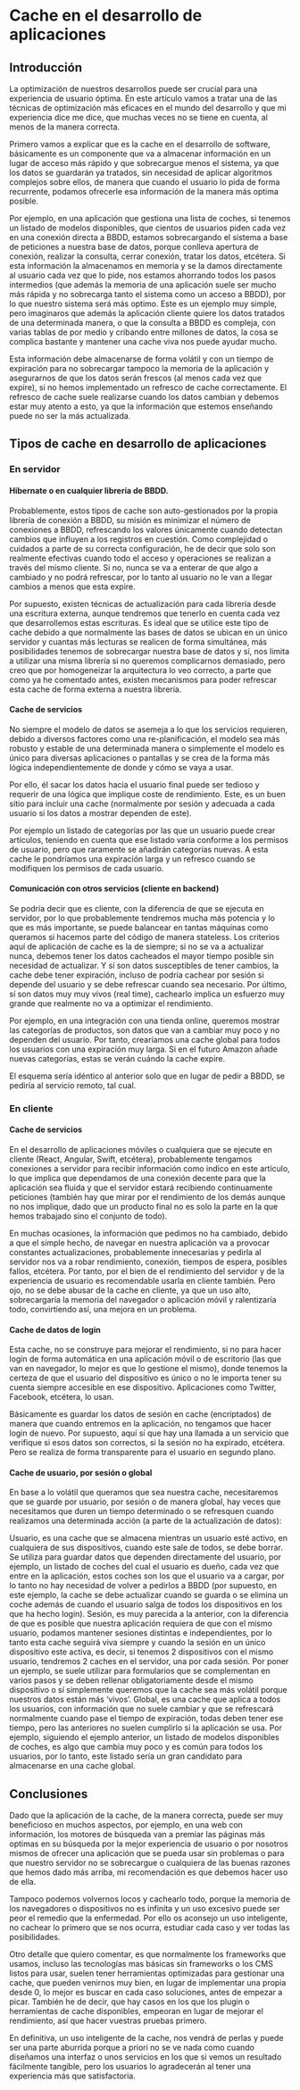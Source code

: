 # Cache en el desarrollo de aplicaciones #

## Introducción ##
La optimización de nuestros desarrollos puede ser crucial para una experiencia de usuario óptima. En este artículo vamos a tratar una de las técnicas de optimización más eficaces en el mundo del desarrollo y que mi experiencia dice me dice, que muchas veces no se tiene en cuenta, al menos de la manera correcta.

Primero vamos a explicar que es la cache en el desarrollo de software, básicamente es un componente que va a almacenar información en un lugar de acceso más rápido y que sobrecargue menos el sistema, ya que los datos se guardarán ya tratados, sin necesidad de aplicar algoritmos complejos sobre ellos, de manera que cuando el usuario lo pida de forma recurrente, podamos ofrecerle esa información de la manera más optima posible.

Por ejemplo, en una aplicación que gestiona una lista de coches, si tenemos un listado de modelos disponibles, que cientos de usuarios piden cada vez en una conexión directa a BBDD, estamos sobrecargando el sistema a base de peticiones a nuestra base de datos, porque conlleva apertura de conexión, realizar la consulta, cerrar conexión, tratar los datos, etcétera. Si esta información la almacenamos en memoria y se la damos directamente al usuario cada vez que lo pide, nos estamos ahorrando todos los pasos intermedios (que además la memoria de una aplicación suele ser mucho más rápida y no sobrecarga tanto el sistema como un acceso a BBDD), por lo que nuestro sistema será más optimo. Este es un ejemplo muy simple, pero imaginaros que además la aplicación cliente quiere los datos tratados de una determinada manera, o que la consulta a BBDD es compleja, con varias tablas de por medio y cribando entre millones de datos, la cosa se complica bastante y mantener una cache viva nos puede ayudar mucho.

Esta información debe almacenarse de forma volátil y con un tiempo de expiración para no sobrecargar tampoco la memoria de la aplicación y asegurarnos de que los datos serán frescos (al menos cada vez que expire), si no hemos implementado un refresco de cache correctamente. El refresco de cache suele realizarse cuando los datos cambian y debemos estar muy atento a esto, ya que la información que estemos enseñando puede no ser la más actualizada.

## Tipos de cache en desarrollo de aplicaciones ##
### En servidor ###
#### Hibernate o en cualquier librería de BBDD. ####

Probablemente, estos tipos de cache son auto-gestionados por la propia librería de conexión a BBDD, su misión es minimizar el número de conexiones a BBDD, refrescando los valores únicamente cuando detectan cambios que influyen a los registros en cuestión. Como complejidad o cuidados a parte de su correcta configuración, he de decir que solo son realmente efectivas cuando todo el acceso y operaciones se realizan a través del mismo cliente. Si no, nunca se va a enterar de que algo a cambiado y no podrá refrescar, por lo tanto al usuario no le van a llegar cambios a menos que esta expire.

Por supuesto, existen técnicas de actualización para cada librería desde una escritura externa, aunque tendremos que tenerlo en cuenta cada vez que desarrollemos estas escrituras. Es ideal que se utilice este tipo de cache debido a que normalmente las bases de datos se ubican en un único servidor y cuantas más lecturas se realicen de forma simultánea, más posibilidades tenemos de sobrecargar nuestra base de datos y sí, nos limita a utilizar una misma librería si no queremos complicarnos demasiado, pero creo que por homogeneizar la arquitectura lo veo correcto, a parte que como ya he comentado antes, existen mecanismos para poder refrescar esta cache de forma externa a nuestra librería.




#### Cache de servicios ####

No siempre el modelo de datos se asemeja a lo que los servicios requieren, debido a diversos factores como una re-planificación, el modelo sea más robusto y estable de una determinada manera o simplemente el modelo es único para diversas aplicaciones o pantallas y se crea de la forma más lógica independientemente de donde y cómo se vaya a usar. 

Por ello, él sacar los datos hacia el usuario final puede ser tedioso y requerir de una lógica que implique coste de rendimiento. Este, es un buen sitio para incluir una cache (normalmente por sesión y adecuada a cada usuario si los datos a mostrar dependen de este).

Por ejemplo un listado de categorías por las que un usuario puede crear artículos, teniendo en cuenta que ese listado varía conforme a los permisos de usuario, pero que raramente se añadirán categorías nuevas. A esta cache le pondríamos una expiración larga y un refresco cuando se modifiquen los permisos de cada usuario.




#### Comunicación con otros servicios (cliente en backend) ####

Se podría decir que es cliente, con la diferencia de que se ejecuta en servidor, por lo que probablemente tendremos mucha más potencia y lo que es más importante, se puede balancear en tantas máquinas como queramos si hacemos parte del código de manera stateless. Los criterios aquí de aplicación de cache es la de siempre; si no se va a actualizar nunca, debemos tener los datos cacheados el mayor tiempo posible sin necesidad de actualizar. Y sí son datos susceptibles de tener cambios, la cache debe tener expiración, incluso de podría cachear por sesión si depende del usuario y se debe refrescar cuando sea necesario. Por último, sí son datos muy muy vivos (real time), cachearlo implica un esfuerzo muy grande que realmente no va a optimizar el rendimiento.

Por ejemplo, en una integración con una tienda online, queremos mostrar las categorías de productos, son datos que van a cambiar muy poco y no dependen del usuario. Por tanto, crearíamos una cache global para todos los usuarios con una expiración muy larga. Si en el futuro Amazon añade nuevas categorías, estas se verán cuándo la cache expire.

El esquema sería idéntico al anterior solo que en lugar de pedir a BBDD, se pediría al servicio remoto, tal cual.

### En cliente ###
#### Cache de servicios ####

En el desarrollo de aplicaciones móviles o cualquiera que se ejecute en cliente (React, Angular, Swift, etcétera), probablemente tengamos conexiones a servidor para recibir información como indico en este artículo, lo que implica que dependamos de una conexión decente para que la aplicación sea fluida y que el servidor estará recibiendo continuamente peticiones (también hay que mirar por el rendimiento de los demás aunque no nos implique, dado que un producto final no es solo la parte en la que hemos trabajado sino el conjunto de todo).

En muchas ocasiones, la información que pedimos no ha cambiado, debido a que el simple hecho, de navegar en nuestra aplicación va a provocar constantes actualizaciones, probablemente innecesarias y pedirla al servidor nos va a robar rendimiento, conexión, tiempos de espera, posibles fallos, etcétera. Por tanto, por el bien de el rendimiento del servidor y de la experiencia de usuario es recomendable usarla en cliente también. Pero ojo, no se debe abusar de la cache en cliente, ya que un uso alto, sobrecargaría la memoria del navegador o aplicación móvil y ralentizaría todo, convirtiendo así, una mejora en un problema.




#### Cache de datos de login ####

Esta cache, no se construye para mejorar el rendimiento, si no para hacer login de forma automática en una aplicación móvil o de escritorio (las que van en navegador, lo mejor es que lo gestione el mismo), donde tenemos la certeza de que el usuario del dispositivo es único o no le importa tener su cuenta siempre accesible en ese dispositivo. Aplicaciones como Twitter, Facebook, etcétera, lo usan.

Básicamente es guardar los datos de sesión en cache (encriptados) de manera que cuando entremos en la aplicación, no tengamos que hacer login de nuevo. Por supuesto, aquí sí que hay una llamada a un servicio que verifique si esos datos son correctos, si la sesión no ha expirado, etcétera. Pero se realiza de forma transparente para el usuario en segundo plano.



#### Cache de usuario, por sesión o global ####
En base a lo volátil que queramos que sea nuestra cache, necesitaremos que se guarde por usuario, por sesión o de manera global, hay veces que necesitamos que duren un tiempo determinado o se refresquen cuando realizamos una determinada acción (a parte de la actualización de datos):

Usuario, es una cache que se almacena mientras un usuario esté activo, en cualquiera de sus dispositivos, cuando este sale de todos, se debe borrar. Se utiliza para guardar datos que dependen directamente del usuario, por ejemplo, un listado de coches del cual el usuario es dueño, cada vez que entre en la aplicación, estos coches son los que el usuario va a cargar, por lo tanto no hay necesidad de volver a pedirlos a BBDD (por supuesto, en este ejemplo, la cache se debe actualizar cuando se guarda o se elimina un coche además de cuando el usuario salga de todos los dispositivos en los que ha hecho login).
Sesión, es muy parecida a la anterior, con la diferencia de que es posible que nuestra aplicación requiera de que con el mismo usuario, podamos mantener sesiones distintas e independientes, por lo tanto esta cache seguirá viva siempre y cuando la sesión en un único dispositivo este activa, es decir, si tenemos 2 dispositivos con el mismo usuario, tendremos 2 caches en el servidor, una por cada sesión. Por poner un ejemplo, se suele utilizar para formularios que se complementan en varios pasos y se deben rellenar obligatoriamente desde el mismo dispositivo o sí simplemente queremos que la cache sea más volátil porque nuestros datos están más ‘vivos’.
Global, es una cache que aplica a todos los usuarios, con información que no suele cambiar y que se refrescará normalmente cuando pase el tiempo de expiración, todas deben tener ese tiempo, pero las anteriores no suelen cumplirlo si la aplicación se usa. Por ejemplo, siguiendo el ejemplo anterior, un listado de modelos disponibles de coches, es algo que cambia muy poco y es común para todos los usuarios, por lo tanto, este listado sería un gran candidato para almacenarse en una cache global.



## Conclusiones ##
Dado que la aplicación de la cache, de la manera correcta, puede ser muy beneficioso en muchos aspectos, por ejemplo, en una web con información, los motores de búsqueda van a premiar las páginas más optimas en su búsqueda por la mejor experiencia de usuario o por nosotros mismos de ofrecer una aplicación que se pueda usar sin problemas o para que nuestro servidor no se sobrecargue o cualquiera de las buenas razones que hemos dado más arriba, mi recomendación es que debemos hacer uso de ella.

Tampoco podemos volvernos locos y cachearlo todo, porque la memoria de los navegadores o dispositivos no es infinita y un uso excesivo puede ser peor el remedio que la enfermedad. Por ello os aconsejo un uso inteligente, no cachear lo primero que se nos ocurra, estudiar cada caso y ver todas las posibilidades.

Otro detalle que quiero comentar, es que normalmente los frameworks que usamos, incluso las tecnologías mas básicas sin frameworks o los CMS listos para usar, suelen tener herramientas optimizadas para gestionar una cache, que pueden venirnos muy bien, en lugar de implementar una propia desde 0, lo mejor es buscar en cada caso soluciones, antes de empezar a picar. También he de decir, que hay casos en los que los plugin o herramientas de cache disponibles, empeoran en lugar de mejorar el rendimiento, así que hacer vuestras pruebas primero.

En definitiva, un uso inteligente de la cache, nos vendrá de perlas y puede ser una parte aburrida porque a priori no se ve nada como cuando diseñamos una interfaz o unos servicios en los que si vemos un resultado fácilmente tangible, pero los usuarios lo agradecerán al tener una experiencia más que satisfactoria.
